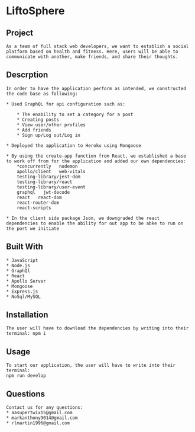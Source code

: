 # LiftoSphere

## Project
    As a team of full stack web developers, we want to establish a social platform based on health and fitness. Here, users will be able to communicate with another, make friends, and share their thoughts.

## Descrption
    In order to have the application perform as intended, we constructed the code base as following:

    * Used GraphQL for api configuration such as: 

        * The enability to set a category for a post
        * Creating posts
        * View user/other profiles
        * Add friends
        * Sign up/Log out/Log in

    * Deployed the application to Heroku using Mongoose

    * By using the create-app function from React, we established a base to work off from for the application and added our own dependencies:
        *concurrently   nodemon
        apollo/client   web-vitals
        testing-library/jest-dom
        testing-library/react
        testing-library/user-event
        graphql   jwt-decode
        react   react-dom
        react-router-dom
        react-scripts
        
    * In the client side package Json, we downgraded the react dependencies to enable the ability for out app to be abke to run on the port we initiate

## Built With
    * JavaScript
    * Node.js
    * GraphQl
    * React
    * Apollo Server
    * Mongoose
    * Express.js
    * NoSql/MySQL

## Installation
    The user will have to download the dependencies by writing into their terminal: npm i

## Usage
    To start our application, the user will have to write into their terminal:
    npm run develop

## Questions
    Contact us for any questions:
    * aasupertwix15@gmail.com
    * markanthony9014@gmail.com
    * rlmartin1996@gmail.com